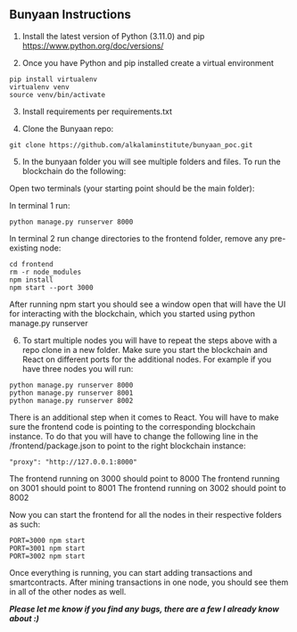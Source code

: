## Bunyaan Instructions

1. Install the latest version of Python (3.11.0) and pip
   https://www.python.org/doc/versions/

2. Once you have Python and pip installed create a virtual environment

```
pip install virtualenv
virtualenv venv
source venv/bin/activate
```

3. Install requirements per requirements.txt

4. Clone the Bunyaan repo:

```
git clone https://github.com/alkalaminstitute/bunyaan_poc.git
```

5. In the bunyaan folder you will see multiple folders and files. To run the blockchain do the following:

Open two terminals (your starting point should be the main folder):

In terminal 1 run:

```
python manage.py runserver 8000

```

In terminal 2 run change directories to the frontend folder, remove any pre-existing node:

```
cd frontend
rm -r node_modules
npm install
npm start --port 3000
```

After running npm start you should see a window open that will have the UI for interacting with the blockchain, which you started using python manage.py runserver

6. To start multiple nodes you will have to repeat the steps above with a repo clone in a new folder. Make sure you start the blockchain and React on different ports for the additional nodes. For example if you have three nodes you will run:

```
python manage.py runserver 8000
python manage.py runserver 8001
python manage.py runserver 8002
```

There is an additional step when it comes to React. You will have to make sure the frontend code is pointing to the corresponding blockchain instance. To do that you will have to change the following line in the /frontend/package.json to point to the right blockchain instance:

```
"proxy": "http://127.0.0.1:8000"
```

The frontend running on 3000 should point to 8000
The frontend running on 3001 should point to 8001
The frontend running on 3002 should point to 8002

Now you can start the frontend for all the nodes in their respective folders as such:

```
PORT=3000 npm start
PORT=3001 npm start
PORT=3002 npm start
```

Once everything is running, you can start adding transactions and smartcontracts. After mining transactions in one node, you should see them in all of the other nodes as well.

**_Please let me know if you find any bugs, there are a few I already know about :)_**
